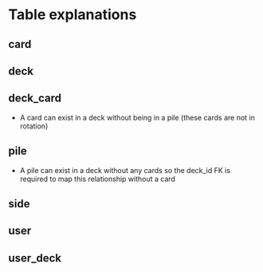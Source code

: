 # Table explanations
## card
## deck
## deck_card
  * A card can exist in a deck without being in a pile (these cards are not in rotation)
## pile
  * A pile can exist in a deck without any cards so the deck_id FK is required to map this relationship
    without a card
## side
## user
## user_deck